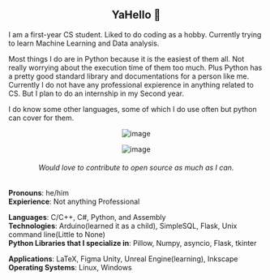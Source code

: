 <h2 align='center'>YaHello 👋</h2>



I am a first-year CS student. Liked to do coding as a hobby. Currently trying to learn Machine Learning and Data analysis. 

Most things I do are in Python because it is the easiest of them all. Not really worrying about the execution time of them too much. Plus Python has a pretty good standard library and documentations for a person like me. Currently I do not have any professional expierence in anything related to CS. But I plan to do an internship in my Second year.

I do know some other languages, some of which I do use often but python can cover for them.

<div align='center'>
  
![image](https://user-images.githubusercontent.com/71703481/140780933-6b0ee8e3-560a-46ed-a92a-b61cbbd953de.png)

![image](https://user-images.githubusercontent.com/71703481/140781937-4d0f24bb-701d-459f-9cdd-f9b84c721b13.png)
  
###### Would love to contribute to open source as much as I can.
      
</div>            
                  
**Pronouns**: he/him                              
**Expierience**: Not anything Professional                                    
                        
**Languages**: C/C++, C#, Python, and Assembly                                                     
**Technologies**: Arduino(learned it as a child), SimpleSQL, Flask, Unix command line(Little to None)                                                
**Python Libraries that I specialize in**: Pillow, Numpy, asyncio, Flask, tkinter      

**Applications**: LaTeX, Figma Unity, Unreal Engine(learning), Inkscape                                                                  
**Operating Systems**: Linux, Windows                                                            

 
 
